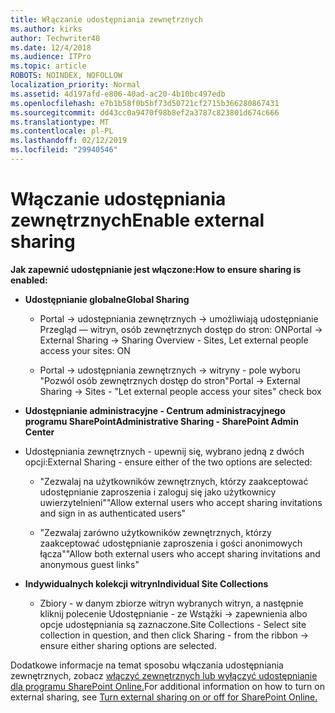 ```yaml
---
title: Włączanie udostępniania zewnętrznych
ms.author: kirks
author: Techwriter40
ms.date: 12/4/2018
ms.audience: ITPro
ms.topic: article
ROBOTS: NOINDEX, NOFOLLOW
localization_priority: Normal
ms.assetid: 4d197afd-e806-40ad-ac20-4b10bc497edb
ms.openlocfilehash: e7b1b58f0b5bf73d50721cf2715b366280867431
ms.sourcegitcommit: dd43cc0a9470f98b8ef2a3787c823801d674c666
ms.translationtype: MT
ms.contentlocale: pl-PL
ms.lasthandoff: 02/12/2019
ms.locfileid: "29940546"
---
```

# <a name="enable-external-sharing"></a><span data-ttu-id="d2881-102">Włączanie udostępniania zewnętrznych</span><span class="sxs-lookup"><span data-stu-id="d2881-102">Enable external sharing</span></span>

 <span data-ttu-id="d2881-103">**Jak zapewnić udostępnianie jest włączone:**</span><span class="sxs-lookup"><span data-stu-id="d2881-103">**How to ensure sharing is enabled:**</span></span>
  
- <span data-ttu-id="d2881-104">**Udostępnianie globalne**</span><span class="sxs-lookup"><span data-stu-id="d2881-104">**Global Sharing**</span></span>
    
  - <span data-ttu-id="d2881-105">Portal -\> udostępniania zewnętrznych -\> umożliwiają udostępnianie Przegląd — witryn, osób zewnętrznych dostęp do stron: ON</span><span class="sxs-lookup"><span data-stu-id="d2881-105">Portal -\> External Sharing -\> Sharing Overview - Sites, Let external people access your sites: ON</span></span>
    
  - <span data-ttu-id="d2881-106">Portal -\> udostępniania zewnętrznych -\> witryny - pole wyboru "Pozwól osób zewnętrznych dostęp do stron"</span><span class="sxs-lookup"><span data-stu-id="d2881-106">Portal -\> External Sharing -\> Sites - "Let external people access your sites" check box</span></span>
    
- <span data-ttu-id="d2881-107">**Udostępnianie administracyjne - Centrum administracyjnego programu SharePoint**</span><span class="sxs-lookup"><span data-stu-id="d2881-107">**Administrative Sharing - SharePoint Admin Center**</span></span>
    
- <span data-ttu-id="d2881-108">Udostępniania zewnętrznych - upewnij się, wybrano jedną z dwóch opcji:</span><span class="sxs-lookup"><span data-stu-id="d2881-108">External Sharing - ensure either of the two options are selected:</span></span>
    
  - <span data-ttu-id="d2881-109">"Zezwalaj na użytkowników zewnętrznych, którzy zaakceptować udostępnianie zaproszenia i zaloguj się jako użytkownicy uwierzytelnieni"</span><span class="sxs-lookup"><span data-stu-id="d2881-109">"Allow external users who accept sharing invitations and sign in as authenticated users"</span></span>
    
  - <span data-ttu-id="d2881-110">"Zezwalaj zarówno użytkowników zewnętrznych, którzy zaakceptować udostępnianie zaproszenia i gości anonimowych łącza"</span><span class="sxs-lookup"><span data-stu-id="d2881-110">"Allow both external users who accept sharing invitations and anonymous guest links"</span></span>
    
- <span data-ttu-id="d2881-111">**Indywidualnych kolekcji witryn**</span><span class="sxs-lookup"><span data-stu-id="d2881-111">**Individual Site Collections**</span></span>
    
  - <span data-ttu-id="d2881-112">Zbiory - w danym zbiorze witryn wybranych witryn, a następnie kliknij polecenie Udostępnianie - ze Wstążki -\> zapewnienia albo opcje udostępniania są zaznaczone.</span><span class="sxs-lookup"><span data-stu-id="d2881-112">Site Collections - Select site collection in question, and then click Sharing - from the ribbon -\> ensure either sharing options are selected.</span></span>
    
<span data-ttu-id="d2881-113">Dodatkowe informacje na temat sposobu włączania udostępniania zewnętrznych, zobacz [włączyć zewnętrznych lub wyłączyć udostępnianie dla programu SharePoint Online.](https://go.microsoft.com/fwlink/?linkid=2047681&amp;clcid=0x409)</span><span class="sxs-lookup"><span data-stu-id="d2881-113">For additional information on how to turn on external sharing, see [Turn external sharing on or off for SharePoint Online.](https://go.microsoft.com/fwlink/?linkid=2047681&amp;clcid=0x409)</span></span>
  

